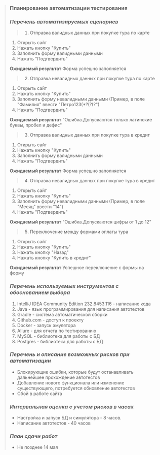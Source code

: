 > ### **Планирование автоматизации тестирования**
> ### _Перечень автоматизируемых сценариев_
> > 1. Отправка валидных данных при покупке тура по карте
>
> 1. Открыть сайт
> 2. Нажать кнопку "Купить"
> 3. Заполнить форму валидными данными
> 4. Нажать "Подтвердить"
>
> **Ожидаемый результат** Форма успешно заполняется
>
> > 2. Отправка невалидных данных при покупке тура по карте
>
> 1. Открыть сайт
> 2. Нажать кнопку "Купить"
> 3. Заполнить форму невалидными данными (Пример, в поле "Фамилия" ввести "Петро123(*?(?(?")
> 4. Нажать "Подтвердить"
>
> **Ожидаемый результат** "Ошибка.Допускаются только латинские буквы, пробел и дефис"
>
> > 3. Отправка валидных данных при покупке тура в кредит
> >
> 1. Открыть сайт
> 2. Нажать кнопку "Купить"
> 3. Заполнить форму валидными данными
> 4. Нажать "Подтвердить"
>
>  **Ожидаемый результат** Форма успешно заполняется
>
> > 4. Отправка невалидных данных при покупке тура в кредит
>
> 1. Открыть сайт
> 2. Нажать кнопку "Купить"
> 3. Заполнить форму невалидными данными (Пример, в поле "Месяц" ввести "14")
> 4. Нажать "Подтвердить"
>
> **Ожидаемый результат** "Ошибка.Допускаются цифры от 1 до 12"
>
> > 5. Переключение между формами оплаты тура
>
> 1. Открыть сайт
> 2. Нажать кнопку "Купить"
> 3. Нажать кнопку "Назад"
> 4. Нажать кнопку "Купить в кредит"
>
> **Ожидаемый результат** Успешное переключение с формы на форму
>
> ### _Перечень используемых инструментов с обоснованием выбора_
> 1. IntelliJ IDEA Community Edition 232.8453.116 - написание кода
> 2. Java - язык программирования для написания автотестов
> 3. Gradle - система автоматической сборки
> 4. Github.com - доступ к проекту
> 5. Docker - запуск эмулятора
> 6. Allure - для отчета по тестированию
> 7. MySQL - библиотека для работы с БД
> 8. Postgres - библиотека для работы с БД
> ### _Перечень и описание возможных рисков при автоматизации_
> * Блокирующие ошибки, которые будут останавливать дальнейшее прохождение автотестов
> * Добавление нового функционала или изменение существующего, потребуется обновление автотестов
> * Сбой в работе сайта
>
> ### _Интервальная оценка с учетом рисков в часах_
> * Настройка и запуск БД и симулятора - 8 часов.
> * Написание автотестов - 40 часов
>
>  ### _План сдачи работ_
> * Не позднее 14 мая



